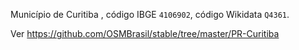 Município de Curitiba , código IBGE `4106902`, código Wikidata `Q4361`.

Ver https://github.com/OSMBrasil/stable/tree/master/PR-Curitiba
